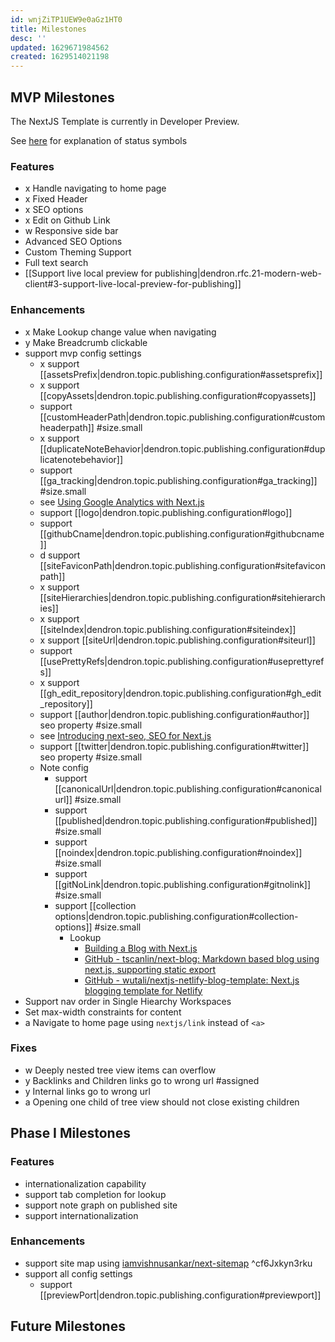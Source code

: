 ```yaml
---
id: wnjZiTP1UEW9e0aGz1HT0
title: Milestones
desc: ''
updated: 1629671984562
created: 1629514021198
---
```


## MVP Milestones

The NextJS Template is currently in Developer Preview. 

See [here](https://handbook.dendron.so/notes/0292b34e-47eb-4499-8f49-d9891accdb3d.html) for explanation of status symbols

### Features
- x Handle navigating to home page
- x Fixed Header
- x SEO options
- x Edit on Github Link
- w Responsive side bar 
-   Advanced SEO Options 
-   Custom Theming Support
-   Full text search
-   [[Support live local preview for publishing|dendron.rfc.21-modern-web-client#3-support-live-local-preview-for-publishing]]

### Enhancements
- x Make Lookup change value when navigating
- y Make Breadcrumb clickable 
- support mvp config settings
  - x support [[assetsPrefix|dendron.topic.publishing.configuration#assetsprefix]]
  - x support [[copyAssets|dendron.topic.publishing.configuration#copyassets]]
  -   support [[customHeaderPath|dendron.topic.publishing.configuration#customheaderpath]] #size.small
  - x support [[duplicateNoteBehavior|dendron.topic.publishing.configuration#duplicatenotebehavior]]
  -   support [[ga_tracking|dendron.topic.publishing.configuration#ga_tracking]] #size.small
    - see [Using Google Analytics with Next.js](https://malloc.fi/using-google-analytics-with-next-js)
  -   support [[logo|dendron.topic.publishing.configuration#logo]]
  -   support [[githubCname|dendron.topic.publishing.configuration#githubcname]]
  - d support [[siteFaviconPath|dendron.topic.publishing.configuration#sitefaviconpath]]
  - x support [[siteHierarchies|dendron.topic.publishing.configuration#sitehierarchies]]
  - x support [[siteIndex|dendron.topic.publishing.configuration#siteindex]]
  - x support [[siteUrl|dendron.topic.publishing.configuration#siteurl]]
  -   support [[usePrettyRefs|dendron.topic.publishing.configuration#useprettyrefs]]
  - x support [[gh_edit_repository|dendron.topic.publishing.configuration#gh_edit_repository]]
  -   support [[author|dendron.topic.publishing.configuration#author]] seo property #size.small
    - see [Introducing next-seo, SEO for Next.js](https://www.garymeehan.ie/blog/seo-in-nextjs-with-next-seo)
  -   support [[twitter|dendron.topic.publishing.configuration#twitter]] seo property #size.small
  - Note config
    -   support [[canonicalUrl|dendron.topic.publishing.configuration#canonicalurl]] #size.small
    -   support [[published|dendron.topic.publishing.configuration#published]] #size.small
    -   support [[noindex|dendron.topic.publishing.configuration#noindex]] #size.small
    -   support [[gitNoLink|dendron.topic.publishing.configuration#gitnolink]] #size.small
    -   support [[collection options|dendron.topic.publishing.configuration#collection-options]] #size.small
        - Lookup
          - [Building a Blog with Next.js](https://timber.io/blog/building-a-blog-with-next-js/)
          - [GitHub - tscanlin/next-blog: Markdown based blog using next.js, supporting static export](https://github.com/tscanlin/next-blog)
          - [GitHub - wutali/nextjs-netlify-blog-template: Next.js blogging template for Netlify](https://github.com/wutali/nextjs-netlify-blog-template)
-   Support nav order in Single Hiearchy Workspaces
-   Set max-width constraints for content 
-  a Navigate to home page using `nextjs/link` instead of `<a>` 

### Fixes
- w Deeply nested tree view items can overflow 
- y Backlinks and Children links go to wrong url #assigned
- y Internal links go to wrong url  
- a Opening one child of tree view should not close existing children
<!-- -   CanoncialBaseUrl, remove autoappend .html behavior -->
<!-- -   Sometimes breadcrumb doesn't load -->

## Phase I Milestones

### Features
- internationalization capability
- support tab completion for lookup
- support note graph on published site
- support internationalization

### Enhancements
-   support site map using [iamvishnusankar/next-sitemap](https://github.com/iamvishnusankar/next-sitemap#readme) ^cf6Jxkyn3rku
- support all config settings
  -   support [[previewPort|dendron.topic.publishing.configuration#previewport]]

## Future Milestones